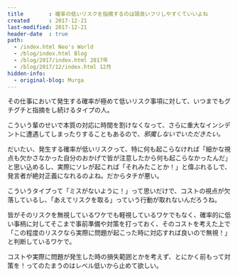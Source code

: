 ```yaml
---
title        : 確率の低いリスクを指摘するのは頭良いフリしやすくていいよね
created      : 2017-12-21
last-modified: 2017-12-21
header-date  : true
path:
  - /index.html Neo's World
  - /blog/index.html Blog
  - /blog/2017/index.html 2017年
  - /blog/2017/12/index.html 12月
hidden-info:
  - original-blog: Murga
---
```


その仕事において発生する確率が極めて低いリスク事項に対して、いつまでもグチグチと指摘をし続けるタイプの人。

こういう輩のせいで本質の対応に時間を割けなくなって、さらに重大なインシデントに遭遇してしまったりすることもあるので、_邪魔しないでいただきたい。_

だいたい、発生する確率が低いリスクって、特に何も起こらなければ「細かな視点も欠かさなかった自分のおかげで皆が注意したから何も起こらなかったんだ」と思い込めるし、実際にソレが起これば「それみたことか！」と偉ぶれるしで、発言者が絶対正義になれるのよね。だからタチが悪い。

こういうタイプって「ミスがないように！」って思いだけで、コストの視点が欠落しているし、「あえてリスクを取る」っていう行動が取れないんだろうね。

皆がそのリスクを無視しているワケでも軽視しているワケでもなく、確率的に低い事柄に対してそこまで事前準備や対策を打っておく、そのコストを考えた上で「この程度のリスクなら実際に問題が起こった時に対応すれば良いので無視！」と判断しているワケで。

コストや実際に問題が発生した時の損失範囲とかを考えず、とにかく前もって対策を！ってのたまうのはレベル低いから止めて欲しい。
